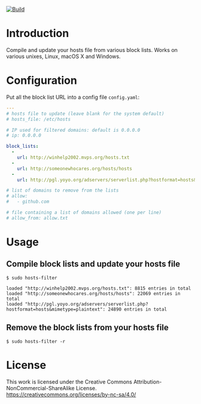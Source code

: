 [![Build](https://github.com/creativeprojects/hosts-filter/workflows/Build/badge.svg)](https://github.com/creativeprojects/hosts-filter/actions)

# Introduction

Compile and update your hosts file from various block lists. Works on various unixes, Linux, macOS X and Windows.

# Configuration

Put all the block list URL into a config file `config.yaml`:
```yaml
---
# hosts file to update (leave blank for the system default)
# hosts_file: /etc/hosts

# IP used for filtered domains: default is 0.0.0.0
# ip: 0.0.0.0

block_lists:
  -
    url: http://winhelp2002.mvps.org/hosts.txt
  -
    url: http://someonewhocares.org/hosts/hosts
  -
    url: http://pgl.yoyo.org/adservers/serverlist.php?hostformat=hosts&mimetype=plaintext

# list of domains to remove from the lists
# allow:
#   - github.com

# file containing a list of domains allowed (one per line)
# allow_from: allow.txt

```

# Usage

## Compile block lists and update your hosts file

```
$ sudo hosts-filter

loaded "http://winhelp2002.mvps.org/hosts.txt": 8815 entries in total
loaded "http://someonewhocares.org/hosts/hosts": 22069 entries in total
loaded "http://pgl.yoyo.org/adservers/serverlist.php?hostformat=hosts&mimetype=plaintext": 24890 entries in total
```

## Remove the block lists from your hosts file

```
$ sudo hosts-filter -r
```

# License

This work is licensed under the Creative Commons
Attribution-NonCommercial-ShareAlike License.
https://creativecommons.org/licenses/by-nc-sa/4.0/
